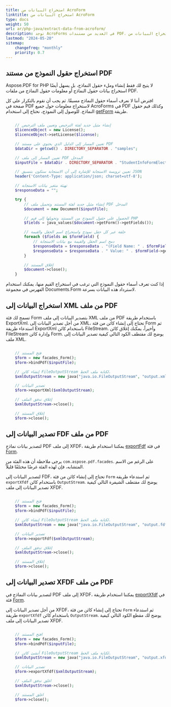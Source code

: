 ```yaml
---
title: استخراج البيانات من AcroForm
linktitle: استخراج البيانات من AcroForm
type: docs
weight: 50
url: ar/php-java/extract-data-from-acroform/
description: توجد AcroForms في العديد من مستندات PDF. يهدف هذا المقال إلى مساعدتك على فهم كيفية استخراج البيانات من AcroForms باستخدام PHP وAspose.PDF.
lastmod: "2024-05-20"
sitemap:
    changefreq: "monthly"
    priority: 0.7
---
```


## استخراج حقول النموذج من مستند PDF

Aspose.PDF for PHP لا يتيح لك فقط إنشاء وملء حقول النماذج، بل يسهل أيضًا استخراج بيانات حقول النماذج أو معلومات حقول النماذج من ملفات PDF.

افترض أننا لا نعرف أسماء حقول النماذج مسبقًا. ثم يجب أن نقوم بالتكرار على كل صفحة في PDF لاستخراج معلومات حول جميع AcroForms في PDF وكذلك قيم حقول النماذج. للوصول إلى النموذج، نحتاج إلى استخدام [getForm](https://reference.aspose.com/pdf/java/com.aspose.pdf/Document#getForm--) طريقة.

```php

    // إنشاء مثيل جديد لفئة الترخيص وتعيين ملف الترخيص
    $licenceObject = new License();
    $licenceObject->setLicense($license);

    // تعيين المسار إلى الدليل الذي يحتوي على مستند PDF
    $dataDir = getcwd() . DIRECTORY_SEPARATOR . "samples";

    // تعيين المسار إلى ملف PDF المدخل
    $inputFile = $dataDir . DIRECTORY_SEPARATOR . "StudentInfoFormElectronic.pdf";

    // تعيين ترويسة الاستجابة للإشارة إلى أن الاستجابة ستكون بتنسيق JSON
    header('Content-Type: application/json; charset=utf-8');

    // تهيئة متغير بيانات الاستجابة
    $responseData = "";

    try {
        // إنشاء مثيل جديد لفئة المستند وتحميل ملف PDF المدخل
        $document = new Document($inputFile);

        // الحصول على حقول النموذج من المستند وتحويلها إلى قيم PHP
        $fields = java_values($document->getForm()->getFields());

        // حلقة عبر كل حقل نموذج واستخراج اسم الحقل والقيمة
        foreach ($fields as $formField) {
            // دمج اسم الحقل والقيمة مع بيانات الاستجابة
            $responseData = $responseData . "(Field Name: " . $formField->getPartialName() . " |";
            $responseData = $responseData . " Value: " . $formField->getValue() . "),";
        }

        // إغلاق المستند
        $document->close();
    }
```


إذا كنت تعرف أسماء حقول النموذج التي ترغب في استخراج القيم منها، يمكنك استخدام الفهرس في مجموعة Documents.Form لاسترداد هذه البيانات بسرعة.

## استخراج البيانات إلى XML من ملف PDF

تسمح لك فئة Form بتصدير البيانات إلى ملف XML من ملف PDF باستخدام طريقة ExportXml. من أجل تصدير البيانات إلى XML، تحتاج إلى إنشاء كائن من فئة Form ثم استدعاء طريقة ExportXml باستخدام كائن FileStream. وأخيراً، يمكنك إغلاق كائن FileStream وإدارة كائن Form. يوضح لك مقتطف الكود التالي كيفية تصدير البيانات إلى ملف XML.

```php

    // فتح المستند
    $form = new facades_Form();
    $form->bindPdf($inputFile);

    // إنشاء كائن FileOutputStream لكتابة ملف الخط.
    $xmlOutputStream = new java("java.io.FileOutputStream", "output.xml");

    // تصدير البيانات
    $form->exportXml($xmlOutputStream);

    // إغلاق تدفق الملف
    $xmlOutputStream->close();

    // إغلاق المستند
    $form->close();
```

## تصدير البيانات إلى FDF من ملف PDF

لتصدير بيانات نماذج PDF إلى ملف XFDF، يمكننا استخدام طريقة [exportFdf](https://reference.aspose.com/pdf/java/com.aspose.pdf.facades/Form#exportFdf-java.io.OutputStream-) في فئة [Form](https://reference.aspose.com/pdf/java/com.aspose.pdf.facades/Form).

يرجى ملاحظة أن هذه الفئة من `com.aspose.pdf.facades`. على الرغم من الاسم المتشابه، فإن لهذه الفئة غرضًا مختلفًا قليلاً.

لتصدير البيانات إلى FDF، تحتاج إلى إنشاء كائن من فئة `Form` ثم استدعاء طريقة `exportXfdf` باستخدام كائن `OutputStream`. يوضح لك مقتطف الشيفرة التالي كيفية تصدير البيانات إلى ملف XFDF.

```php

    // فتح المستند
    $form = new facades_Form();
    $form->bindPdf($inputFile);

    // إنشاء كائن FileOutputStream لكتابة ملف الخط.
    $xmlOutputStream = new java("java.io.FileOutputStream", "output.fdf");

    // تصدير البيانات
    $form->exportFdf($xmlOutputStream);

    // إغلاق تدفق الملف
    $xmlOutputStream->close();

    // إغلاق المستند
    $form->close();
```

## تصدير البيانات إلى XFDF من ملف PDF

لتصدير بيانات النماذج في PDF إلى ملف XFDF، يمكننا استخدام طريقة [exportXfdf](https://reference.aspose.com/pdf/java/com.aspose.pdf.facades/Form#exportXfdf-java.io.OutputStream-) في فئة [Form](https://reference.aspose.com/pdf/java/com.aspose.pdf.facades/Form).

من أجل تصدير البيانات إلى XFDF، تحتاج إلى إنشاء كائن من فئة `Form` ثم استدعاء طريقة `exportXfdf` باستخدام كائن `OutputStream`. يوضح لك مقطع الكود التالي كيفية تصدير البيانات إلى ملف XFDF.

```php

    // افتح المستند
    $form = new facades_Form();
    $form->bindPdf($inputFile);

    // أنشئ كائن FileOutputStream لكتابة ملف الخط.
    $xmlOutputStream = new java("java.io.FileOutputStream", "output.xfdf");

    // تصدير البيانات
    $form->exportXfdf($xmlOutputStream);

    // اغلق تدفق الملف
    $xmlOutputStream->close();

    // اغلق المستند
    $form->close();
```